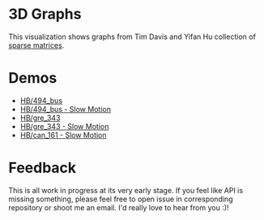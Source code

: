 # 3D Graphs

This visualization shows graphs from Tim Davis and Yifan Hu collection of 
[sparse matrices](http://www.cise.ufl.edu/research/sparse/matrices/).

# Demos

* [HB/494_bus](http://anvaka.github.io/ngraph/examples/three.js/UFL/index.html?z=700&t=20)
* [HB/494_bus - Slow Motion](http://anvaka.github.io/ngraph/examples/three.js/UFL/index.html?z=700&t=1)
* [HB/gre_343](http://anvaka.github.io/ngraph/examples/three.js/UFL/index.html?z=700&t=20&url=http://s3.amazonaws.com/yasiv_uf/out/HB/gre_343/index.js)
* [HB/gre_343 - Slow Motion](http://anvaka.github.io/ngraph/examples/three.js/UFL/index.html?z=700&t=2&url=http://s3.amazonaws.com/yasiv_uf/out/HB/gre_343/index.js)
* [HB/can_161 - Slow Motion](http://anvaka.github.io/ngraph/examples/three.js/UFL/index.html?z=700&t=2&url=http://s3.amazonaws.com/yasiv_uf/out/HB/can_161/index.js)

# Feedback

This is all work in progress at its very early stage. If you feel like API is missing something, please feel free to open issue in corresponding repository or shoot me an email. I'd really love to hear from you :)!
